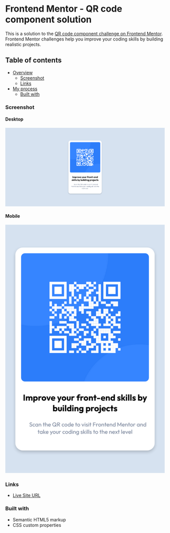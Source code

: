# Frontend Mentor - QR code component solution

This is a solution to the [QR code component challenge on Frontend Mentor](https://www.frontendmentor.io/challenges/qr-code-component-iux_sIO_H). Frontend Mentor challenges help you improve your coding skills by building realistic projects. 

## Table of contents

- [Overview](#overview)
  - [Screenshot](#screenshot)
  - [Links](#links)
- [My process](#my-process)
  - [Built with](#built-with)



### Screenshot
#### Desktop
![desktop-design](./design/desktop-design.png)
#### Mobile
![mobile-design](./design/mobile-design.png)

### Links

- [Live Site URL](https://radiant-conkies-73a422.netlify.app/)


### Built with

- Semantic HTML5 markup
- CSS custom properties

